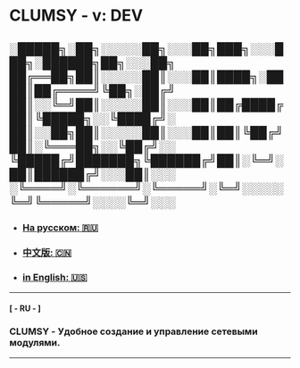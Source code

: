 # CLUMSY - v: DEV

░█████╗░██╗░░░░░██╗░░░██╗███╗░░░███╗░██████╗██╗░░░██╗
██╔══██╗██║░░░░░██║░░░██║████╗░████║██╔════╝╚██╗░██╔╝
██║░░╚═╝██║░░░░░██║░░░██║██╔████╔██║╚█████╗░░╚████╔╝░
██║░░██╗██║░░░░░██║░░░██║██║╚██╔╝██║░╚═══██╗░░╚██╔╝░░
╚█████╔╝███████╗╚██████╔╝██║░╚═╝░██║██████╔╝░░░██║░░░
░╚════╝░╚══════╝░╚═════╝░╚═╝░░░░░╚═╝╚═════╝░░░░╚═╝░░░
--- 
- ### [На русском: 🇷🇺](#ru)
- ### [中文版: 🇨🇳](#cn)
- ### [in English: 🇺🇸](#ru)

___

#### <a name="ru">[ - RU - ]</a>
### CLUMSY - Удобное создание и управление сетевыми модулями.

---